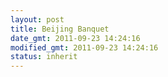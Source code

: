 ```yaml
---
layout: post
title: Beijing Banquet
date_gmt: 2011-09-23 14:24:16
modified_gmt: 2011-09-23 14:24:16
status: inherit
---
```


